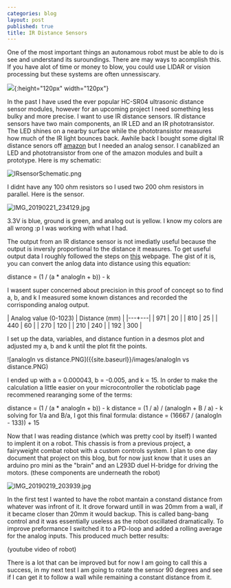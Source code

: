 ```yaml
---
categories: blog
layout: post
published: true
title: IR Distance Sensors
---
```

One of the most important things an autonamous robot must be able to do is see and understand its suroundings. There are may ways to acomplish this. If you have alot of time or money to blow, you could use LIDAR or vision processing but these systems are often unnessiscary.

![]({{site.baseurl}}/images/HC-SR04.jpg){:height="120px" width="120px"}

In the past I have used the ever popular HC-SR04 ultrasonic distance sensor modules, however for an upcoming project I need something less bulky and more precise. I want to use IR distance sensors. IR distance sensors have two main components, an IR LED and an IR phototransistor. The LED shines on a nearby surface while the phototransistor measures how much of the IR light bounces back. Awhile back I bought some digital IR distance senors off [amazon](https://www.amazon.com/OSOYOO-Infrared-Obstacle-Avoidance-Arduino/dp/B01I57HIJ0/ref=sr_1_4?ie=UTF8&qid=1550812474&sr=8-4&keywords=ir+distance+sensor) but I needed an analog sensor. I canablized an LED and phototransistor from one of the amazon modules and built a prototype. Here is my schematic:

![IRsensorSchematic.png]({{site.baseurl}}/images/IRsensorSchematic.png)

I didnt have any 100 ohm resistors so I used two 200 ohm resistors in parallel. Here is the sensor.

![IMG_20190221_234129.jpg]({{site.baseurl}}/images/IMG_20190221_234129.jpg)

3.3V is blue, ground is green, and analog out is yellow. I know my colors are all wrong :p I was working with what I had.

The output from an IR distance sensor is not imediatly useful because the  output is inversly proportional to the distance it measures. To get useful output data I roughly followed the steps on [this](https://home.roboticlab.eu/en/examples/sensor/ir_distance) webpage. The gist of it is, you can convert the anlog data into distance using this equation:

distance = (1 / (a * analogIn + b)) - k

I wasent super concerned about precision in this proof of concept so to find a, b, and k I measured some known distances and recorded the corrisponding analog output.

| Analog value (0-1023) | Distance (mm) |
|---+---|
| 971 | 20 |
| 810 | 25 |
| 440 | 60 |
| 270 | 120 |
| 210 | 240 |
| 192 | 300 |

I set up the data, variables, and distance funtion in a desmos plot and adjusted my a, b and k until the plot fit the points.

![analogIn vs distance.PNG]({{site.baseurl}}/images/analogIn vs distance.PNG)

I ended up with a = 0.000043, b = -0.005, and k = 15. In order to make the calculation a little easier on your microcontroller the roboticlab page recommened rearanging some of the terms:

distance = (1 / (a * analogIn + b)) - k
distance = (1 / a) / (analogIn + B / a) - k
solving for 1/a and B/a, I got this final formula:
distance = (16667 / (analogIn - 133)) + 15

Now that I was reading distance (which was pretty cool by itself) I wanted to implent it on a robot. This chassis is from a previous project, a fairyweight combat robot with a custom controls system. I plan to one day document that project on this blog, but for now just know that it uses an arduino pro mini as the "brain" and an L293D duel H-bridge for driving the motors. (these components are underneath the robot)

![IMG_20190219_203939.jpg]({{site.baseurl}}/images/IMG_20190219_203939.jpg)

In the first test I wanted to have the robot mantain a constand distance from whatever was infront of it. It drove forward untill in was 20mm from a wall, if it became closer than 20mm it would backup. This is called bang-bang control and it was essentially useless as the robot oscillated dramatically. To improve preformance I switched it to a PD-loop and added a rolling average for the analog inputs. This produced much better results:

(youtube video of robot)


There is a lot that can be improved but for now I am going to call this a success, in my next test I am going to rotate the sensor 90 degrees and see if I can get it to follow a wall while remaining a constant distance from it.







